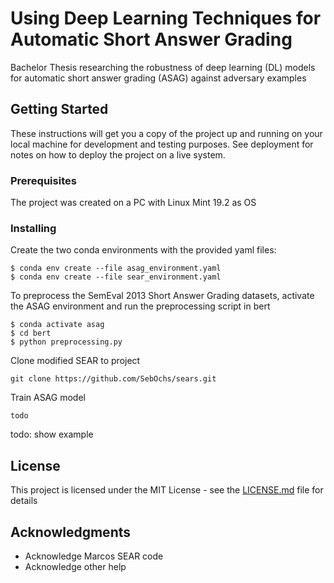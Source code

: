 # Using Deep Learning Techniques for Automatic Short Answer Grading

Bachelor Thesis researching the robustness of deep learning (DL) models for automatic short answer 
grading (ASAG) against adversary examples  

## Getting Started

These instructions will get you a copy of the project up and running on your local machine for development and testing purposes. See deployment for notes on how to deploy the project on a live system.

### Prerequisites

The project was created on a PC with Linux Mint 19.2 as OS

### Installing

Create the two conda environments with the provided yaml files:

```
$ conda env create --file asag_environment.yaml
$ conda env create --file sear_environment.yaml
```

To preprocess the SemEval 2013 Short Answer Grading datasets, 
activate the ASAG environment and run the preprocessing script in bert

```
$ conda activate asag
$ cd bert
$ python preprocessing.py
```

Clone modified SEAR to project

```
git clone https://github.com/SebOchs/sears.git
```

Train ASAG model

```
todo
```

todo: show example


## License

This project is licensed under the MIT License - see the [LICENSE.md](LICENSE.md) file for details

## Acknowledgments

* Acknowledge Marcos SEAR code
* Acknowledge other help


